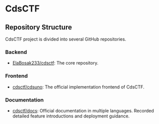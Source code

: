 # CdsCTF

## Repository Structure

CdsCTF project is divided into several GitHub repositories.

### Backend

- [ElaBosak233/cdsctf](https://github.com/ElaBosak233/cdsctf): The core repository.

### Frontend

- [cdsctf/cdsuno](https://github.com/cdsctf/cdsuno): The official implementation frontend of CdsCTF.

### Documentation

- [cdsctf/docs](https://github.com/cdsctf/docs): Official documentation in multiple languages. Recorded detailed feature introductions and deployment guidance.